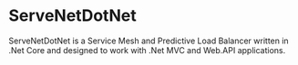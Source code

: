 # ServeNetDotNet

ServeNetDotNet is a Service Mesh and Predictive Load Balancer written in .Net Core and designed to work with .Net MVC and Web.API applications.
